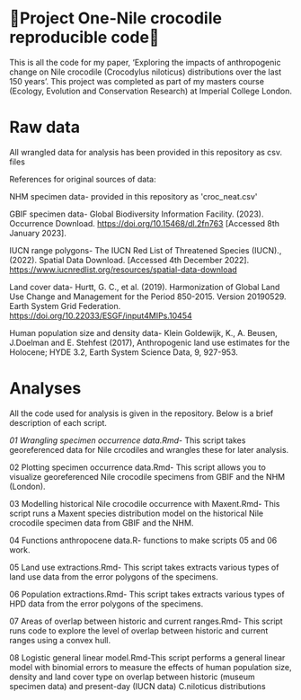 # 🐊Project One-Nile crocodile reproducible code🐊 #
This is all the code for my paper, ‘Exploring the impacts of anthropogenic change on Nile crocodile (Crocodylus niloticus) distributions over the last 150 years’. This project was completed as part of my masters course (Ecology, Evolution and Conservation Research) at Imperial College London.

# Raw data #

All wrangled data for analysis has been provided in this repository as csv. files 


References for original sources of data:

NHM specimen data-
provided in this repository as 'croc_neat.csv' 

GBIF specimen data-
Global Biodiversity Information Facility. (2023). Occurrence Download. https://doi.org/10.15468/dl.2fn763 [Accessed 8th January 2023].

IUCN range polygons-
The IUCN Red List of Threatened Species (IUCN)., (2022). Spatial Data Download. [Accessed 4th December 2022]. https://www.iucnredlist.org/resources/spatial-data-download

Land cover data-
Hurtt, G. C., et al. (2019). Harmonization of Global Land Use Change and Management for the Period 850-2015. Version 20190529. Earth System Grid Federation. https://doi.org/10.22033/ESGF/input4MIPs.10454

Human population size and density data-
Klein Goldewijk, K., A. Beusen, J.Doelman and E. Stehfest (2017), Anthropogenic land use estimates for the Holocene; HYDE 3.2, Earth System Science Data, 9, 927-953.


# Analyses #

All the code used for analysis is given in the repository. Below is a brief description of each script.

*01 Wrangling specimen occurrence data.Rmd-* This script takes georeferenced data for Nile crcodiles and wrangles these for later analysis.

02 Plotting specimen occurrence data.Rmd- This script allows you to visualize georeferenced Nile crocodile specimens from GBIF and the NHM (London).

03 Modelling historical Nile crocodile occurrence with Maxent.Rmd- This script runs a Maxent species distribution model on the historical Nile crocodile specimen data from GBIF and the NHM.

04 Functions anthropocene data.R- functions to make scripts 05 and 06 work.

05 Land use extractions.Rmd- This script takes extracts various types of land use data from the error polygons of the specimens.

06 Population extractions.Rmd- This script takes extracts various types of HPD data from the error polygons of the specimens.

07 Areas of overlap between historic and current ranges.Rmd- This script runs code to explore the level of overlap between historic and current ranges using a convex hull.

08 Logistic general linear model.Rmd-This script performs a general linear model with binomial errors to measure the effects of human population size, density and land cover type on overlap between historic (museum specimen data) and present-day (IUCN data) C.niloticus distributions
